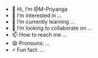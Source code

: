 - 👋 Hi, I’m @M-Priyanga
- 👀 I’m interested in ...
- 🌱 I’m currently learning ...
- 💞️ I’m looking to collaborate on ...
- 📫 How to reach me ...
- 😄 Pronouns: ...
- ⚡ Fun fact: ...

<!---
M-Priyanga/M-Priyanga is a ✨ special ✨ repository because its `README.md` (this file) appears on your GitHub profile.
You can click the Preview link to take a look at your changes.
--->
